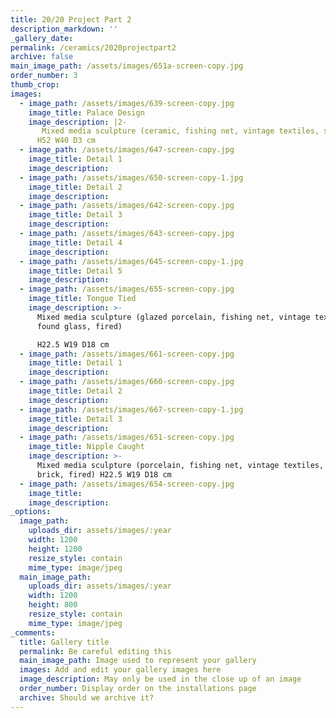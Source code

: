 ```yaml
---
title: 20/20 Project Part 2
description_markdown: ''
_gallery_date:
permalink: /ceramics/2020projectpart2
archive: false
main_image_path: /assets/images/651a-screen-copy.jpg
order_number: 3
thumb_crop:
images:
  - image_path: /assets/images/639-screen-copy.jpg
    image_title: Palace Design
    image_description: |2-
       Mixed media sculpture (ceramic, fishing net, vintage textiles, shells) 
      H52 W40 D3 cm
  - image_path: /assets/images/647-screen-copy.jpg
    image_title: Detail 1
    image_description:
  - image_path: /assets/images/650-screen-copy-1.jpg
    image_title: Detail 2
    image_description:
  - image_path: /assets/images/642-screen-copy.jpg
    image_title: Detail 3
    image_description:
  - image_path: /assets/images/643-screen-copy.jpg
    image_title: Detail 4
    image_description:
  - image_path: /assets/images/645-screen-copy-1.jpg
    image_title: Detail 5
    image_description:
  - image_path: /assets/images/655-screen-copy.jpg
    image_title: Tongue Tied
    image_description: >-
      Mixed media sculpture (glazed porcelain, fishing net, vintage textiles,
      found glass, fired) 

      H22.5 W19 D18 cm
  - image_path: /assets/images/661-screen-copy.jpg
    image_title: Detail 1
    image_description:
  - image_path: /assets/images/660-screen-copy.jpg
    image_title: Detail 2
    image_description:
  - image_path: /assets/images/667-screen-copy-1.jpg
    image_title: Detail 3
    image_description:
  - image_path: /assets/images/651-screen-copy.jpg
    image_title: Nipple Caught
    image_description: >-
      Mixed media sculpture (porcelain, fishing net, vintage textiles, found
      brick, fired) H22.5 W19 D18 cm
  - image_path: /assets/images/654-screen-copy.jpg
    image_title:
    image_description:
_options:
  image_path:
    uploads_dir: assets/images/:year
    width: 1200
    height: 1200
    resize_style: contain
    mime_type: image/jpeg
  main_image_path:
    uploads_dir: assets/images/:year
    width: 1200
    height: 800
    resize_style: contain
    mime_type: image/jpeg
_comments:
  title: Gallery title
  permalink: Be careful editing this
  main_image_path: Image used to represent your gallery
  images: Add and edit your gallery images here
  image_description: May only be used in the close up of an image
  order_number: Display order on the installations page
  archive: Should we archive it?
---
```

